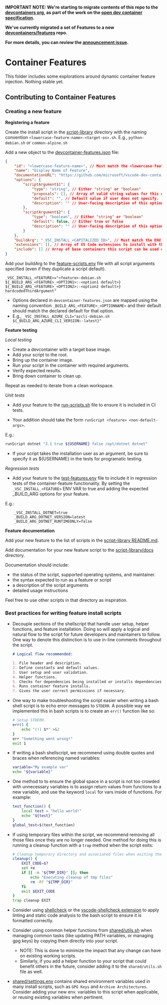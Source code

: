 **IMPORTANT NOTE: We're starting to migrate contents of this repo to the
[devcontainers org](https://github.com/devcontainers), as part of the work on
the [open dev container specification](https://containers.dev).**

**We've currently migrated a set of Features to a new
[devcontainers/features](https://github.com/devcontainers/features) repo.**

**For more details, you can review the
[announcement issue](https://github.com/microsoft/vscode-dev-containers/issues/1589).**

# Container Features

This folder includes some explorations around dynamic container feature
injection. Nothing stable yet.

## Contributing to Container Features

### Creating a new feature

**Registering a feature**

Create the install script in the [script-library](../../script-library/)
directory with the naming convention `<lowercase-feature-name>-<target-os>.sh`.
E.g., `python-debian.sh` or `common-alpine.sh`

Add a new object to the
[devcontainer-features.json](../../script-library/container-features/src/devcontainer-features.json)
file:

```json
{
	"id": "<lowercase-feature-name>", // Must match the <lowercase-feature-name> used to name the install script.
	"name": "Display Name of Feature",
	"documentationURL": "https://github.com/microsoft/vscode-dev-containers/blob/main/script-library/docs/<lowercase-feature-name>.md",
	"options": {
		"scriptArgument$1": {
			"type": "string", // Either "string" or "boolean"
			"proposals": [], // Array of valid string values for this option.
			"default": "", // Default value if user does not specify.
			"description": "" // User-facing description of this option.
		},
		"scriptArgument$2": {
			"type": "boolean", // Either "string" or "boolean"
			"default": false, // Either true or false
			"description": "" // User-facing description of this option.
		}
	},
	"buildArg": "_VSC_INSTALL_<CAPITALIZED_ID>", // Must match the ENV VAR defined in the feature-scripts.env file.
	"extensions": [], // Array of VS Code extensions to install with this feature.
	"include": [] // Array of base containers this script can be used on.
}
```

Add your buildArg to the
[feature-scripts.env](../../script-library/container-features/src/feature-scripts.env)
file with all script arguments specified (even if they duplicate a script
default).

```
_VSC_INSTALL_<FEATURE>="<feature>-debian.sh ${_BUILD_ARG_<FEATURE>_<OPTION1>:-<option1 default>} ${_BUILD_ARG_<FEATURE>_<OPTION2>:-<option2 default>} hardcodedThirdArgument"
```

-   Options declared in `devcontainer-features.json` are mapped using the naming
    convention `_BUILD_ARG_<FEATURE>_<OPTIONNAME>` and their default should
    match the declared default for that option.
-   E.g.,
    `_VSC_INSTALL_AZURE_CLI="azcli-debian.sh ${_BUILD_ARG_AZURE_CLI_VERSION:-latest}"`

**Feature testing**

_Local testing_

-   Create a devcontainer with a target base image.
-   Add your script to the root.
-   Bring up the container image.
-   Run your script in the container with required arguments.
-   Verify expected results.
-   Bring down container to clean up.

Repeat as needed to iterate from a clean workspace.

_Unit tests_

-   Add your feature to the
    [run-scripts.sh](../../script-library/test/regression/run-scripts.sh) file
    to ensure it is included in CI tests.

-   Your addition should take the form `runScript <feature> <non-default-args>`.

E.g.:

```sh
runScript dotnet "3.1 true ${USERNAME} false /opt/dotnet dotnet"
```

-   If your script takes the installation user as an argument, be sure to
    specify it as ${USERNAME} in the tests for programatic testing.

_Regression tests_

-   Add your feature to the
    [test-features.env](../../script-library/container-features/test-features.env)
    file to include it in regression tests of the container-feature
    functionality. By setting the `_VSC_INSTALL_<FEATURE>` ENV VAR to true and
    adding the expected \_BUILD_ARG options for your feature.

E.g.:

```
    _VSC_INSTALL_DOTNET=true
    _BUILD_ARG_DOTNET_VERSION=latest
    _BUILD_ARG_DOTNET_RUNTIMEONLY=false
```

**Feature documentation**

Add your new feature to the list of scripts in the
[script-library README.md](../../script-library/README.md#scripts).

Add documentation for your new feature script to the
[script-library/docs](../../script-library/docs) directory.

Documentation should include:

-   the status of the script, supported operating systems, and maintainer.
-   the syntax expected to run as a feature or script
-   a description of the script arguments
-   detailed usage instructions

Feel free to use other scripts in that directory as inspiration.

### Best practices for writing feature install scripts

-   Decouple sections of the shellscript that handle user setup, helper
    functions, and feature installation. Doing so will apply a logical and
    natural flow to the script for future developers and maintainers to follow.
    One way to denote this distinction is to use in-line comments throughout the
    script.

    ```md
    # Logical flow recommended:

    1. File header and description.
    2. Define constants and default values.
    3. User setup and user validation.
    4. Helper functions.
    5. Checks for dependencies being installed or installs dependencies.
    6. Runs container feature installs.
    7. Gives the user correct permissions if necessary.
    ```

-   One way to make troubleshooting the script easier when writing a bash shell
    script is to echo error messages to `STDERR`. A possible way we implemented
    this in bash scripts is to create an `err()` function like so:

    ```sh
    # Setup STDERR.
    err() {
    	echo "(!) $*" >&2
    }
    err "Something went wrong!"
    exit 1
    ```

-   If writing a bash shellscript, we recommend using double quotes and braces
    when referencing named variables:

    ```sh
    variable="My example var"
    echo "${variable}"
    ```

-   One method to to ensure the global space in a script is not too crowded with
    unnecessary variables is to assign return values from functions to a new
    variable, and use the keyword `local` for vars inside of functions. For
    example:

    ```sh
    test_function() {
    	local test = "hello world!"
    	echo "${test}"
    }
    global_test=$(test_function)
    ```

-   If using temporary files within the script, we recommend removing all those
    files once they are no longer needed. One method for doing this is running a
    cleanup function with a `trap` method when the script exits:

    ```sh
    # Cleanup temporary directory and associated files when exiting the script.
    cleanup() {
    	EXIT_CODE=$?
    	set +e
    	if [[ -n "${TMP_DIR}" ]]; then
    		echo "Executing cleanup of tmp files"
    		rm -Rf "${TMP_DIR}"
    	fi
    	exit $EXIT_CODE
    }
    trap cleanup EXIT
    ```

-   Consider using [shellcheck](https://github.com/koalaman/shellcheck) or the
    [vscode-shellcheck extension](https://github.com/vscode-shellcheck/vscode-shellcheck)
    to apply linting and static code analysis to the bash script to ensure it is
    formatted correctly.

-   Consider using common helper functions from
    [shared/utils.sh](../../script-library/shared/utils.sh) when managing common
    tasks (like updating PATH variables, or managing gpg keys) by copying them
    directly into your script.

    -   NOTE: This is done to minimize the impact that any change can have on
        existing working scripts.
    -   Similarly, if you add a helper function to your script that could
        benefit others in the future, consider adding it to the
        `shared/utils.sh` file as well.

-   [shared/settings.env](../../script-library/shared/settings.env) contains
    shared environment variables used in many install scripts, such as
    `GPG Keys` and `Archive Architectures`. Consider adding your new env.
    variables to this script when applicable, or reusing existing variables when
    pertinent.
